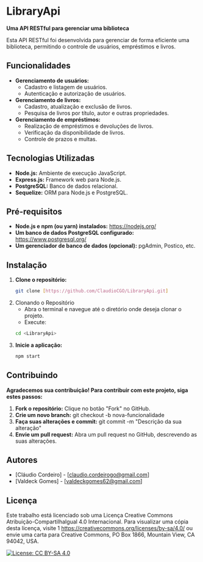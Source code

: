 # LibraryApi

**Uma API RESTful para gerenciar uma biblioteca**

Esta API RESTful foi desenvolvida para gerenciar de forma eficiente uma biblioteca, permitindo o controle de usuários, empréstimos e livros.

## Funcionalidades

* **Gerenciamento de usuários:**
    * Cadastro e listagem de usuários.
    * Autenticação e autorização de usuários.
* **Gerenciamento de livros:**
    * Cadastro, atualização e exclusão de livros.
    * Pesquisa de livros por título, autor e outras propriedades.
* **Gerenciamento de empréstimos:**
    * Realização de empréstimos e devoluções de livros.
    * Verificação da disponibilidade de livros.
    * Controle de prazos e multas.

## Tecnologias Utilizadas
* **Node.js:** Ambiente de execução JavaScript.
* **Express.js:** Framework web para Node.js.
* **PostgreSQL:** Banco de dados relacional.
* **Sequelize:** ORM para Node.js e PostgreSQL.

## Pré-requisitos
* **Node.js e npm (ou yarn) instalados:** https://nodejs.org/
* **Um banco de dados PostgreSQL configurado:** https://www.postgresql.org/
* **Um gerenciador de banco de dados (opcional):** pgAdmin, Postico, etc.

## Instalação
1. **Clone o repositório:**
   ```bash
   git clone [https://github.com/ClaudioCGO/LibraryApi.git]

2. Clonando o Repositório
      * Abra o terminal e navegue até o diretório onde deseja clonar o projeto.
      * Execute:
      ```Bash
      cd <LibraryApi>

3. **Inicie a aplicação:**
   ```Bash
   npm start

## Contribuindo

**Agradecemos sua contribuição! Para contribuir com este projeto, siga estes passos:**

1. **Fork o repositório:** Clique no botão "Fork" no GitHub.
2. **Crie um novo branch:** git checkout -b nova-funcionalidade
3. **Faça suas alterações e commit:** git commit -m "Descrição da sua alteração"
4. **Envie um pull request:** Abra um pull request no GitHub, descrevendo as suas alterações.

## Autores

* [Cláudio Cordeiro] - [claudio.cordeirogo@gmail.com]
* [Valdeck Gomes] - [valdeckgomes62@gmail.com]

## Licença

Este trabalho está licenciado sob uma Licença Creative Commons Atribuição-CompartilhaIgual 4.0 Internacional. Para visualizar uma cópia desta licença, visite 1  https://creativecommons.org/licenses/by-sa/4.0/ ou envie uma carta para Creative Commons, PO Box 1866, Mountain View, CA 94042, USA.

[![License: CC BY-SA 4.0](https://img.shields.io/badge/License-CC%20BY-SA%4.0-lightblue.svg)](https://creativecommons.org/licenses/by-sa/4.0/)
